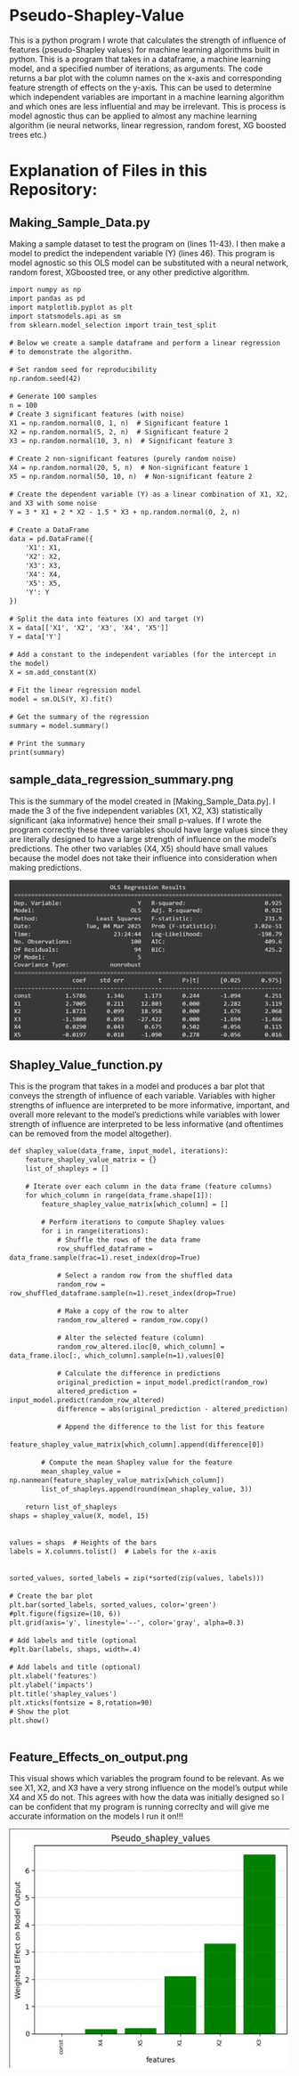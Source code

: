 # Pseudo-Shapley-Value
This is a python program I wrote that calculates the strength of influence of features (pseudo-Shapley values) for machine learning algorithms built in python.
This is a program that takes in a dataframe, a machine learning model, and a specified number of iterations, as arguments. The code returns a bar plot with the column names on the x-axis and corresponding feature strength of effects on the y-axis. This can be used to determine which independent variables are important in a machine learning algorithm and which ones are less influential and may be irrelevant. This is process is model agnostic thus can be applied to almost any machine learning algorithm (ie neural networks, linear regression, random forest, XG boosted trees 
etc.) 
# Explanation of Files in this Repository:

## Making_Sample_Data.py

Making a sample dataset to test the program on (lines 11-43). I then make a model to predict the independent variable (Y) (lines 46). This program is model agnostic so this OLS model can be substituted with a neural network, random forest, XGboosted tree, or any other predictive algorithm. 

```
import numpy as np
import pandas as pd
import matplotlib.pyplot as plt
import statsmodels.api as sm
from sklearn.model_selection import train_test_split

# Below we create a sample dataframe and perform a linear regression
# to demonstrate the algorithm. 

# Set random seed for reproducibility
np.random.seed(42)

# Generate 100 samples
n = 100
# Create 3 significant features (with noise)
X1 = np.random.normal(0, 1, n)  # Significant feature 1
X2 = np.random.normal(5, 2, n)  # Significant feature 2
X3 = np.random.normal(10, 3, n)  # Significant feature 3

# Create 2 non-significant features (purely random noise)
X4 = np.random.normal(20, 5, n)  # Non-significant feature 1
X5 = np.random.normal(50, 10, n)  # Non-significant feature 2

# Create the dependent variable (Y) as a linear combination of X1, X2, and X3 with some noise
Y = 3 * X1 + 2 * X2 - 1.5 * X3 + np.random.normal(0, 2, n)

# Create a DataFrame
data = pd.DataFrame({
    'X1': X1,
    'X2': X2,
    'X3': X3,
    'X4': X4,
    'X5': X5,
    'Y': Y
})

# Split the data into features (X) and target (Y)
X = data[['X1', 'X2', 'X3', 'X4', 'X5']]
Y = data['Y']

# Add a constant to the independent variables (for the intercept in the model)
X = sm.add_constant(X)

# Fit the linear regression model
model = sm.OLS(Y, X).fit()

# Get the summary of the regression
summary = model.summary()

# Print the summary
print(summary)
```

## sample_data_regression_summary.png

This is the summary of the model created in [Making_Sample_Data.py]. I made the 3 of the five independent variables (X1, X2, X3)  statistically significant (aka informative) hence their small p-values. If I wrote the program correctly these three variables should have large values since they are literally designed to have a large strength of influence on the model’s predictions. The other two variables (X4, X5) should have small values because the model does not take their influence into consideration when making predictions. 

![](Sample_data_regression_summary.png)

## Shapley_Value_function.py

This is the program that takes in a model and produces a bar plot that conveys the strength of influence of each variable. Variables with higher strengths of influence are interpreted to be more informative, important, and overall more relevant to the model’s predictions while variables with lower strength of influence are interpreted to be less informative (and oftentimes can be removed from the model altogether). 

```
def shapley_value(data_frame, input_model, iterations):
    feature_shapley_value_matrix = {}
    list_of_shapleys = []

    # Iterate over each column in the data frame (feature columns)
    for which_column in range(data_frame.shape[1]):
        feature_shapley_value_matrix[which_column] = []

        # Perform iterations to compute Shapley values
        for i in range(iterations):
            # Shuffle the rows of the data frame
            row_shuffled_dataframe = data_frame.sample(frac=1).reset_index(drop=True)

            # Select a random row from the shuffled data
            random_row = row_shuffled_dataframe.sample(n=1).reset_index(drop=True)

            # Make a copy of the row to alter
            random_row_altered = random_row.copy()

            # Alter the selected feature (column)
            random_row_altered.iloc[0, which_column] = data_frame.iloc[:, which_column].sample(n=1).values[0]

            # Calculate the difference in predictions
            original_prediction = input_model.predict(random_row)
            altered_prediction = input_model.predict(random_row_altered)
            difference = abs(original_prediction - altered_prediction)

            # Append the difference to the list for this feature
            feature_shapley_value_matrix[which_column].append(difference[0])

        # Compute the mean Shapley value for the feature
        mean_shapley_value = np.nanmean(feature_shapley_value_matrix[which_column])
        list_of_shapleys.append(round(mean_shapley_value, 3))

    return list_of_shapleys
shaps = shapley_value(X, model, 15)


values = shaps  # Heights of the bars
labels = X.columns.tolist()  # Labels for the x-axis


sorted_values, sorted_labels = zip(*sorted(zip(values, labels)))

# Create the bar plot
plt.bar(sorted_labels, sorted_values, color='green')
#plt.figure(figsize=(10, 6))
plt.grid(axis='y', linestyle='--', color='gray', alpha=0.3)

# Add labels and title (optional
#plt.bar(labels, shaps, width=.4)

# Add labels and title (optional)
plt.xlabel('features')
plt.ylabel('impacts')
plt.title('shapley_values')
plt.xticks(fontsize = 8,rotation=90)
# Show the plot
plt.show()


```

## Feature_Effects_on_output.png

This visual shows which variables the program found to be relevant. As we see X1, X2, and X3 have a very strong influence on the model’s output while X4 and X5 do not. This agrees with how the data was initially designed so I can be confident that my program is running correclty and will give me accurate information on the models I run it on!!!

![](Feature_effects_on_output.png)
